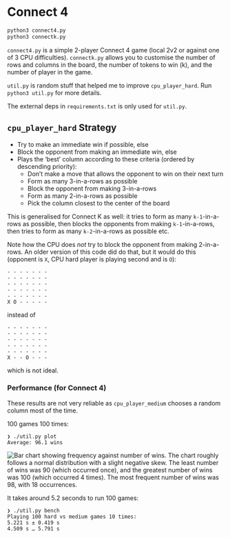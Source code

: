 # Connect 4

```sh
python3 connect4.py
python3 connectk.py
```

`connect4.py` is a simple 2-player Connect 4 game (local 2v2 or against one of 3
CPU difficulties). `connectk.py` allows you to customise the number of rows and
columns in the board, the number of tokens to win (k), and the number of player
in the game.

`util.py` is random stuff that helped me to improve `cpu_player_hard`. Run
`python3 util.py` for more details.

The external deps in `requirements.txt` is only used for `util.py`.

## `cpu_player_hard` Strategy

- Try to make an immediate win if possible, else
- Block the opponent from making an immediate win, else
- Plays the ‘best’ column according to these criteria (ordered by descending
  priority):
  - Don’t make a move that allows the opponent to win on their next turn
  - Form as many 3-in-a-rows as possible
  - Block the opponent from making 3-in-a-rows
  - Form as many 2-in-a-rows as possible
  - Pick the column closest to the center of the board

This is generalised for Connect K as well: it tries to form as many
`k-1`-in-a-rows as possible, then blocks the opponents from making
`k-1`-in-a-rows, then tries to form as many `k-2`-in-a-rows as possible etc.

Note how the CPU does *not* try to block the opponent from making 2-in-a-rows.
An older version of this code did do that, but it would do this (opponent is
`X`, CPU hard player is playing second and is `O`):

```none
- - - - - - -
- - - - - - -
- - - - - - -
- - - - - - -
- - - - - - -
X O - - - - -
```

instead of

```none
- - - - - - -
- - - - - - -
- - - - - - -
- - - - - - -
- - - - - - -
X - - O - - -
```

which is not ideal.

### Performance (for Connect 4)

These results are not very reliable as `cpu_player_medium` chooses a random
column most of the time.

100 games 100 times:

```none
❯ ./util.py plot
Average: 96.1 wins
```

![Bar chart showing frequency against number of wins. The chart roughly follows
a normal distribution with a slight negative skew. The least number of wins was
90 (which occurred once), and the greatest number of wins was 100 (which
occurred 4 times). The most frequent number of wins was 98, with 18
occurrences.](chart.png)

It takes around 5.2 seconds to run 100 games:

```none
❯ ./util.py bench
Playing 100 hard vs medium games 10 times:
5.221 s ± 0.419 s
4.509 s … 5.791 s
```

